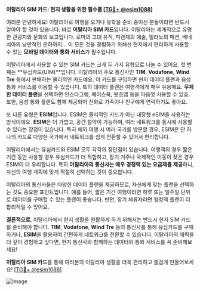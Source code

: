 **이탈리아 SIM 카드: 현지 생활을 위한 필수품 [[TG💪+ @esim1088](https://t.me/s/esim1088)]**

여러분 안녕하세요! 이탈리아로 여행을 오거나 유학을 준비 중이신 분들이라면 반드시 알아야 할 것이 있습니다. 바로 **이탈리아 SIM 카드**입니다. 이탈리아는 세계적으로 유명한 관광지와 문화의 보고입니다. 로마의 고대 유적, 피렌체의 예술, 밀라노의 패션, 베네치아의 낭만적인 운하까지... 이 모든 것을 경험하기 위해선 현지에서 편리하게 사용할 수 있는 **모바일 데이터와 통화 서비스**가 필수입니다.

이탈리아에서 사용할 수 있는 SIM 카드는 크게 두 가지 유형으로 나눌 수 있어요. 첫 번째는 **유심카드(UIM)**입니다. 이탈리아의 주요 통신사인 **TIM**, **Vodafone**, **Wind Tre** 등에서 판매하는 물리적인 카드예요. 이 카드를 구입하면 현지 데이터 플랜과 음성 통화 서비스를 이용할 수 있습니다. 특히 데이터 플랜은 여행객에게 매우 유용해요. **무제한 데이터 플랜**을 선택하면 인스타그램, 페이스북, 왓츠앱 등을 마음껏 사용할 수 있죠. 또한, 음성 통화 플랜도 함께 제공되어 전화로 가족이나 친구에게 연락하기도 좋아요.

또 다른 유형은 **ESIM**입니다. ESIM은 물리적인 카드가 아닌 내장형 eSIM을 사용하는 방식이에요. **ESIM**은 더 가볍고, 공간 절약이 가능하며, 여러 네트워크를 동시에 사용할 수 있다는 장점이 있습니다. 특히 해외 여행 시 여러 국가를 방문할 경우, ESIM은 단 하나의 카드로 다양한 국가에서 네트워크를 쉽게 전환할 수 있어서 편리합니다.

이탈리아에서는 유심카드와 ESIM 모두 각각의 장단점이 있습니다. 여행객의 경우 짧은 기간 동안 사용할 경우 유심카드가 더 적합하고, 장기 거주나 국제적인 이동이 잦은 경우 ESIM이 더 유리합니다. 특히 **이탈리아의 통신사는 매우 경쟁력 있는 요금제를 제공**하니, 자신의 여행 계획에 맞게 적절히 선택하는 것이 중요합니다.

이탈리아의 통신사들은 다양한 데이터 플랜을 제공하므로, 자신에게 맞는 플랜을 선택하는 것도 중요한 포인트입니다. 예를 들어, 짧은 기간 여행이라면 하루 또는 일주일 단위로 데이터를 구매할 수 있는 플랜이 좋습니다. 반면, 장기 체류자라면 월정액 플랜이 더 합리적일 수 있어요.

**결론적으로**, 이탈리아에서 현지 생활을 원활하게 하기 위해서는 반드시 현지 SIM 카드를 준비해야 합니다. **TIM**, **Vodafone**, **Wind Tre** 등의 통신사를 통해 유심카드를 구매하거나, **ESIM**을 활용하여 간편하게 네트워크를 전환할 수 있습니다. 이탈리아의 매력을 더 깊이 경험하고 싶다면, 현지 통신사와 함께하는 데이터와 통화 서비스를 꼭 준비해보세요!

**이탈리아 SIM 카드**를 통해 여러분의 이탈리아 생활을 더욱 편리하고 즐겁게 만들어보세요! [[TG💪+ @esim1088](https://t.me/s/esim1088)]

![Image](https://i.postimg.cc/Y0z9fWf4/image.png)